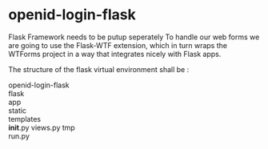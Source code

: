 # openid-login-flask
Flask Framework needs to be putup seperately
To handle our web forms we are going to use the Flask-WTF extension, 
which in turn wraps the WTForms project in a way that integrates nicely with Flask apps.

The structure of the flask virtual environment shall be :

openid-login-flask\
      flask\
        <virtual environment files>
      app\
        static\
        templates\
        __init__.py
        views.py
      tmp\
      run.py
